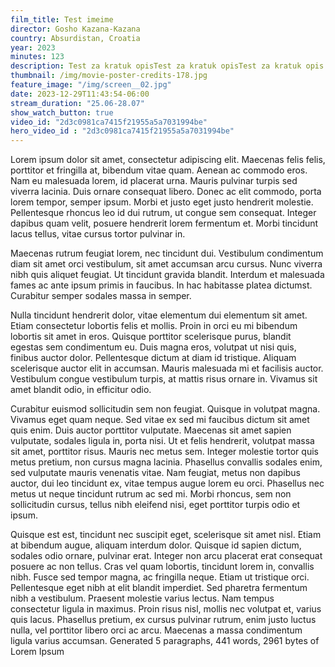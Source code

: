 ```yaml
---
film_title: Test imeime
director: Gosho Kazana-Kazana 
country: Absurdistan, Croatia
year: 2023
minutes: 123
description: Test za kratuk opisTest za kratuk opisTest za kratuk opis
thumbnail: /img/movie-poster-credits-178.jpg
feature_image: "/img/screen__02.jpg"
date: 2023-12-29T11:43:54-06:00
stream_duration: "25.06-28.07"
show_watch_button: true
video_id: "2d3c0981ca7415f21955a5a7031994be"
hero_video_id : "2d3c0981ca7415f21955a5a7031994be"
---
```





Lorem ipsum dolor sit amet, consectetur adipiscing elit. Maecenas felis felis, porttitor et fringilla at, bibendum vitae quam. Aenean ac commodo eros. Nam eu malesuada lorem, id placerat urna. Mauris pulvinar turpis sed viverra lacinia. Duis ornare consequat libero. Donec ac elit commodo, porta lorem tempor, semper ipsum. Morbi et justo eget justo hendrerit molestie. Pellentesque rhoncus leo id dui rutrum, ut congue sem consequat. Integer dapibus quam velit, posuere hendrerit lorem fermentum et. Morbi tincidunt lacus tellus, vitae cursus tortor pulvinar in.

Maecenas rutrum feugiat lorem, nec tincidunt dui. Vestibulum condimentum diam sit amet orci vestibulum, sit amet accumsan arcu cursus. Nunc viverra nibh quis aliquet feugiat. Ut tincidunt gravida blandit. Interdum et malesuada fames ac ante ipsum primis in faucibus. In hac habitasse platea dictumst. Curabitur semper sodales massa in semper.

Nulla tincidunt hendrerit dolor, vitae elementum dui elementum sit amet. Etiam consectetur lobortis felis et mollis. Proin in orci eu mi bibendum lobortis sit amet in eros. Quisque porttitor scelerisque purus, blandit egestas sem condimentum eu. Duis magna eros, volutpat ut nisi quis, finibus auctor dolor. Pellentesque dictum at diam id tristique. Aliquam scelerisque auctor elit in accumsan. Mauris malesuada mi et facilisis auctor. Vestibulum congue vestibulum turpis, at mattis risus ornare in. Vivamus sit amet blandit odio, in efficitur odio.

Curabitur euismod sollicitudin sem non feugiat. Quisque in volutpat magna. Vivamus eget quam neque. Sed vitae ex sed mi faucibus dictum sit amet quis enim. Duis auctor porttitor vulputate. Maecenas sit amet sapien vulputate, sodales ligula in, porta nisi. Ut et felis hendrerit, volutpat massa sit amet, porttitor risus. Mauris nec metus sem. Integer molestie tortor quis metus pretium, non cursus magna lacinia. Phasellus convallis sodales enim, sed vulputate mauris venenatis vitae. Nam feugiat, metus non dapibus auctor, dui leo tincidunt ex, vitae tempus augue lorem eu orci. Phasellus nec metus ut neque tincidunt rutrum ac sed mi. Morbi rhoncus, sem non sollicitudin cursus, tellus nibh eleifend nisi, eget porttitor turpis odio et ipsum.

Quisque est est, tincidunt nec suscipit eget, scelerisque sit amet nisl. Etiam at bibendum augue, aliquam interdum dolor. Quisque id sapien dictum, sodales odio ornare, pulvinar erat. Integer non arcu placerat erat consequat posuere ac non tellus. Cras vel quam lobortis, tincidunt lorem in, convallis nibh. Fusce sed tempor magna, ac fringilla neque. Etiam ut tristique orci. Pellentesque eget nibh at elit blandit imperdiet. Sed pharetra fermentum nibh a vestibulum. Praesent molestie varius lectus. Nam tempus consectetur ligula in maximus. Proin risus nisl, mollis nec volutpat et, varius quis lacus. Phasellus pretium, ex cursus pulvinar rutrum, enim justo luctus nulla, vel porttitor libero orci ac arcu. Maecenas a massa condimentum ligula varius accumsan.
Generated 5 paragraphs, 441 words, 2961 bytes of Lorem Ipsum
